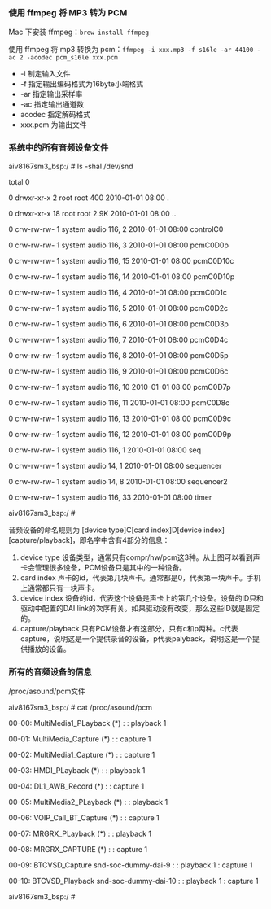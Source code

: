 

### 使用 ffmpeg 将 MP3 转为 PCM

Mac 下安装 ffmpeg：`brew install ffmpeg`

使用 ffmpeg 将 mp3 转换为 pcm：`ffmpeg -i xxx.mp3 -f s16le -ar 44100 -ac 2 -acodec pcm_s16le xxx.pcm`

- -i 制定输入文件
- -f 指定输出编码格式为16byte小端格式
- -ar 指定输出采样率
- -ac 指定输出通道数
- acodec 指定解码格式
- xxx.pcm 为输出文件



### 系统中的所有音频设备文件

aiv8167sm3_bsp:/ # ls -shal /dev/snd

total 0

0 drwxr-xr-x 2 root  root    400 2010-01-01 08:00 .

0 drwxr-xr-x 18 root  root   2.9K 2010-01-01 08:00 ..

0 crw-rw-rw- 1 system audio 116,  2 2010-01-01 08:00 controlC0

0 crw-rw-rw- 1 system audio 116,  3 2010-01-01 08:00 pcmC0D0p

0 crw-rw-rw- 1 system audio 116, 15 2010-01-01 08:00 pcmC0D10c

0 crw-rw-rw- 1 system audio 116, 14 2010-01-01 08:00 pcmC0D10p

0 crw-rw-rw- 1 system audio 116,  4 2010-01-01 08:00 pcmC0D1c

0 crw-rw-rw- 1 system audio 116,  5 2010-01-01 08:00 pcmC0D2c

0 crw-rw-rw- 1 system audio 116,  6 2010-01-01 08:00 pcmC0D3p

0 crw-rw-rw- 1 system audio 116,  7 2010-01-01 08:00 pcmC0D4c

0 crw-rw-rw- 1 system audio 116,  8 2010-01-01 08:00 pcmC0D5p

0 crw-rw-rw- 1 system audio 116,  9 2010-01-01 08:00 pcmC0D6c

0 crw-rw-rw- 1 system audio 116, 10 2010-01-01 08:00 pcmC0D7p

0 crw-rw-rw- 1 system audio 116, 11 2010-01-01 08:00 pcmC0D8c

0 crw-rw-rw- 1 system audio 116, 13 2010-01-01 08:00 pcmC0D9c

0 crw-rw-rw- 1 system audio 116, 12 2010-01-01 08:00 pcmC0D9p

0 crw-rw-rw- 1 system audio 116,  1 2010-01-01 08:00 seq

0 crw-rw-rw- 1 system audio 14,  1 2010-01-01 08:00 sequencer

0 crw-rw-rw- 1 system audio 14,  8 2010-01-01 08:00 sequencer2

0 crw-rw-rw- 1 system audio 116, 33 2010-01-01 08:00 timer

aiv8167sm3_bsp:/ # 



音频设备的命名规则为 [device type]C[card index]D[device index][capture/playback]，即名字中含有4部分的信息：

1. device type
   设备类型，通常只有compr/hw/pcm这3种。从上图可以看到声卡会管理很多设备，PCM设备只是其中的一种设备。
2. card index
   声卡的id，代表第几块声卡。通常都是0，代表第一块声卡。手机上通常都只有一块声卡。
3. device index
   设备的id，代表这个设备是声卡上的第几个设备。设备的ID只和驱动中配置的DAI link的次序有关。如果驱动没有改变，那么这些ID就是固定的。
4. capture/playback
   只有PCM设备才有这部分，只有c和p两种。c代表capture，说明这是一个提供录音的设备，p代表palyback，说明这是一个提供播放的设备。





### 所有的音频设备的信息

/proc/asound/pcm文件

aiv8167sm3_bsp:/ # cat /proc/asound/pcm

00-00: MultiMedia1_PLayback (*) : : playback 1

00-01: MultiMedia_Capture (*) : : capture 1

00-02: MultiMedia1_Capture (*) : : capture 1

00-03: HMDI_PLayback (*) : : playback 1

00-04: DL1_AWB_Record (*) : : capture 1

00-05: MultiMedia2_PLayback (*) : : playback 1

00-06: VOIP_Call_BT_Capture (*) : : capture 1

00-07: MRGRX_PLayback (*) : : playback 1

00-08: MRGRX_CAPTURE (*) : : capture 1

00-09: BTCVSD_Capture snd-soc-dummy-dai-9 : : playback 1 : capture 1

00-10: BTCVSD_Playback snd-soc-dummy-dai-10 : : playback 1 : capture 1

aiv8167sm3_bsp:/ # 